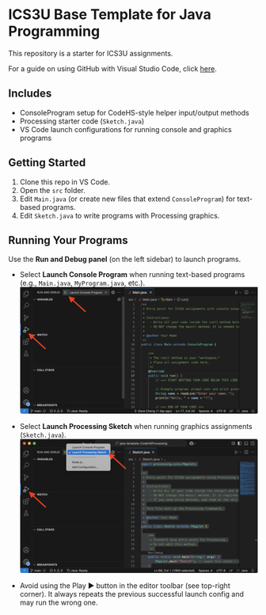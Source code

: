 # ICS3U Base Template for Java Programming
This repository is a starter for ICS3U assignments. 

For a guide on using GitHub with Visual Studio Code, click [here](https://github.com/SACHSTech/Using-GitHub).

## Includes
- ConsoleProgram setup for CodeHS-style helper input/output methods
- Processing starter code (`Sketch.java`)
- VS Code launch configurations for running console and graphics programs

## Getting Started
1. Clone this repo in VS Code.
2. Open the `src` folder.
3. Edit `Main.java` (or create new files that extend `ConsoleProgram`) for text-based programs.
4. Edit `Sketch.java` to write programs with Processing graphics.

## Running Your Programs
Use the **Run and Debug panel** (on the left sidebar) to launch programs.  
   - Select **Launch Console Program** when running text-based programs (e.g., `Main.java`, `MyProgram.java`, etc.).  
   ![screenshot](.media/01.png)

   - Select **Launch Processing Sketch** when running graphics assignments (`Sketch.java`).  
   ![screenshot](.media/02.png)
   - Avoid using the Play ▶ button in the editor toolbar (see top-right corner). It always repeats the previous successful launch config and may run the wrong one.
